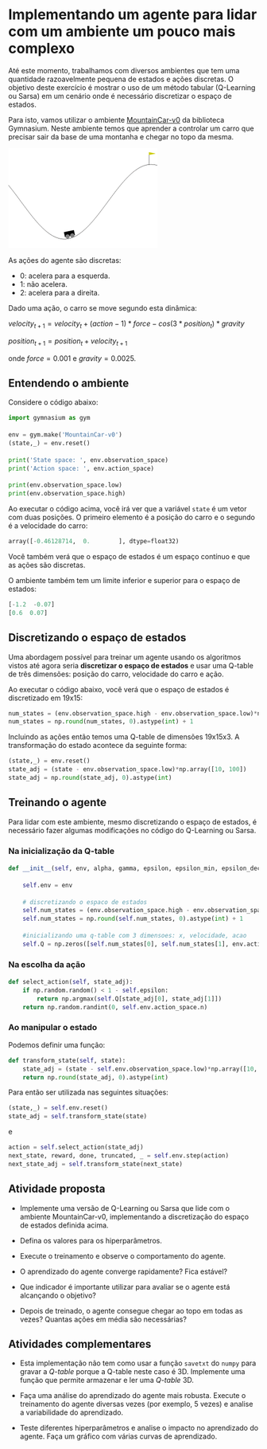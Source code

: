 # Implementando um agente para lidar com um ambiente um pouco mais complexo

Até este momento, trabalhamos com diversos ambientes que tem uma quantidade razoavelmente pequena de estados e ações discretas. O objetivo deste exercício é mostrar o uso de um método tabular (Q-Learning ou Sarsa) em um cenário onde é necessário discretizar o espaço de estados. 

Para isto, vamos utilizar o ambiente [MountainCar-v0](https://gymnasium.farama.org/environments/classic_control/mountain_car/) da biblioteca Gymnasium. Neste ambiente temos que aprender a controlar um carro que precisar sair da base de uma montanha e chegar no topo da mesma.

<img src="mountain_car.gif" alt="Mountain car environment" width="300"/>

As ações do agente são discretas: 

* 0: acelera para a esquerda.
* 1: não acelera.
* 2: acelera para a direita. 

Dado uma ação, o carro se move segundo esta dinâmica: 

$velocity_{t+1} = velocity_{t} + (action - 1) * force - cos(3 * position_{t}) * gravity$

$position_{t+1} = position_{t} + velocity_{t+1}$

onde $force = 0.001$ e $gravity = 0.0025$. 

## Entendendo o ambiente

Considere o código abaixo: 

```python
import gymnasium as gym

env = gym.make('MountainCar-v0')
(state,_) = env.reset()

print('State space: ', env.observation_space)
print('Action space: ', env.action_space)

print(env.observation_space.low)
print(env.observation_space.high)
```

Ao executar o código acima, você irá ver que a variável `state` é um vetor com duas posições. O primeiro elemento é a posição do carro e o segundo é a velocidade do carro: 

```python
array([-0.46128714,  0.        ], dtype=float32)
```

Você também verá que o espaço de estados é um espaço contínuo e que as ações são discretas.

O ambiente também tem um limite inferior e superior para o espaço de estados: 

```python
[-1.2  -0.07]
[0.6  0.07]
```

## Discretizando o espaço de estados

Uma abordagem possível para treinar um agente usando os algoritmos vistos até agora seria **discretizar o espaço de estados** e usar uma Q-table de três dimensões: posição do carro, velocidade do carro e ação.

Ao executar o código abaixo, você verá que o espaço de estados é discretizado em 19x15: 

```python
num_states = (env.observation_space.high - env.observation_space.low)*np.array([10, 100])
num_states = np.round(num_states, 0).astype(int) + 1
```

Incluindo as ações então temos uma Q-table de dimensões 19x15x3. A transformação do estado acontece da seguinte forma: 

```python
(state,_) = env.reset()
state_adj = (state - env.observation_space.low)*np.array([10, 100])
state_adj = np.round(state_adj, 0).astype(int)
```

## Treinando o agente

Para lidar com este ambiente, mesmo discretizando o espaço de estados, é necessário fazer algumas modificações no código do Q-Learning ou Sarsa.

### Na inicialização da Q-table 

```python
def __init__(self, env, alpha, gamma, epsilon, epsilon_min, epsilon_dec, episodes):

    self.env = env

    # discretizando o espaco de estados
    self.num_states = (env.observation_space.high - env.observation_space.low)*np.array([10, 100])
    self.num_states = np.round(self.num_states, 0).astype(int) + 1

    #inicializando uma q-table com 3 dimensoes: x, velocidade, acao
    self.Q = np.zeros([self.num_states[0], self.num_states[1], env.action_space.n])
```

### Na escolha da ação

```python
def select_action(self, state_adj):
    if np.random.random() < 1 - self.epsilon:
        return np.argmax(self.Q[state_adj[0], state_adj[1]]) 
    return np.random.randint(0, self.env.action_space.n)
```

### Ao manipular o estado

Podemos definir uma função: 

```python
def transform_state(self, state):
    state_adj = (state - self.env.observation_space.low)*np.array([10, 100])
    return np.round(state_adj, 0).astype(int)
```

Para então ser utilizada nas seguintes situações: 

```python
(state,_) = self.env.reset()
state_adj = self.transform_state(state)
```

e 

```python
action = self.select_action(state_adj)
next_state, reward, done, truncated, _ = self.env.step(action) 
next_state_adj = self.transform_state(next_state)
```

<!--A implementação completa desta nova versão do algoritmo Q-Learning está disponível [aqui](./src/QLearningBox.py).

## Conectando o ambiente com o treinamento do agente

Para treinar o agente e avaliar os resultados o procedimento é o mesmo que foi feito anteriormente em outros casos. Um exemplo de código que faz isto é o seguinte:  

```python
import gymnasium as gym
import numpy as np
import matplotlib.pyplot as plt
from QLearningBox import QLearningBox

env = gym.make('MountainCar-v0')

print('State space: ', env.observation_space)
print('Action space: ', env.action_space)

print(env.observation_space.low)
print(env.observation_space.high)

qlearn = QLearningBox(env, alpha, gamma, epsilon, epsilon_min, epsilon_dec, episodes)
qtable = qlearn.train('data/q-table-mountain-car.csv', 'results/rewards_MountainCar-v0')

env = gym.make('MountainCar-v0', render_mode='human')
(state,_) = env.reset()
done = False

while not done:
    env.render()
    state_adj = qlearn.transform_state(state)
    action = np.argmax(qtable[state_adj[0], state_adj[1]])
    state2, reward, done, truncated, _ = env.step(action)
    state = state2

input("enter a key...")
env.close()
```

-->

## Atividade proposta

* Implemente uma versão de Q-Learning ou Sarsa que lide com o ambiente MountainCar-v0, implementando a discretização do espaço de estados definida acima. 

* Defina os valores para os hiperparâmetros.

* Execute o treinamento e observe o comportamento do agente.

* O aprendizado do agente converge rapidamente? Fica estável? 

* Que indicador é importante utilizar para avaliar se o agente está alcançando o objetivo?

* Depois de treinado, o agente consegue chegar ao topo em todas as vezes? Quantas ações em média são necessárias? 

## Atividades complementares

* Esta implementação não tem como usar a função `savetxt` do `numpy` para gravar a *Q-table* porque a Q-table neste caso é 3D. Implemente uma função que permite armazenar e ler uma *Q-table* 3D. 

* Faça uma análise do aprendizado do agente mais robusta. Execute o treinamento do agente diversas vezes (por exemplo, 5 vezes) e analise a variabilidade do aprendizado.   

* Teste diferentes hiperparâmetros e analise o impacto no aprendizado do agente. Faça um gráfico com várias curvas de aprendizado. 